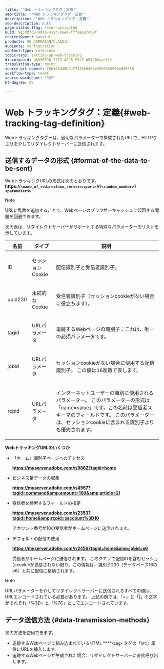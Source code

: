 ```yaml
---
title: '"Web トラッキングタグ：定義"'
seo-title: '"Web トラッキングタグ：定義"'
description: '"Web トラッキングタグ：定義"'
seo-description: null
page-status-flag: never-activated
uuid: 915ddfd8-ad1b-41ac-96ed-f7fae687c09f
contentOwner: sauviat
products: SG_CAMPAIGN/CLASSIC
audience: configuration
content-type: reference
topic-tags: setting-up-web-tracking
discoiquuid: b8996508-7173-4225-95e7-b51209aae1f1
translation-type: tm+mt
source-git-commit: 70b143445b2e77128b9404e35d96b39694d55335
workflow-type: tm+mt
source-wordcount: '357'
ht-degree: 5%

---
```



# Web トラッキングタグ：定義{#web-tracking-tag-definition}

Webトラッキングタグーは、適切なパラメーターで構成されたURLで、HTTPクエリを介してリダイレクトサーバーに送信されます。

## 送信するデータの形式 {#format-of-the-data-to-be-sent}

WebトラッキングURLの形式は次のとおりです。 **https://`<name_of_redirection_server>`:`<port>`/r/`<random_number>`?`<parameters>`**

>[!NOTE]
>
>URLに乱数を追加することで、Webページのブラウザーキャッシュに起因する問題を回避できます。

次の表は、リダイレクトサーバーがサポートする特殊なパラメーターのリストを示しています。

<table>
                     <thead>
                        <tr>
                           <th>名前</th>
                           <th>タイプ</th>
                           <th>説明</th> 
                        </tr> 
                     </thead>
                     <tbody>
                        <tr>
                           <td>
                              <p>ID</p> 
                           </td>
                           <td>
                              <p>セッションCookie</p> 
                           </td>
                           <td>
                              <p>配信識別子と受信者識別子。</p> 
                           </td> 
                        </tr>
                        <tr>
                           <td>
                              <p>uuid230</p> 
                           </td>
                           <td>
                              <p>永続的なCookie</p> 
                           </td>
                           <td>
                              <p>受信者識別子（セッションcookieがない場合に役立ちます）。</p> 
                           </td> 
                        </tr>
                        <tr>
                           <td>
                              <p>tagid</p> 
                           </td>
                           <td>
                              <p>URLパラメータ</p> 
                           </td>
                           <td>
                              <p>追跡するWebページの識別子：これは、唯一の必須パラメータです。</p> 
                           </td> 
                        </tr>
                        <tr>
                           <td>
                              <p>jobid</p> 
                           </td>
                           <td>
                              <p>URLパラメータ</p> 
                           </td>
                           <td>
                              <p>セッションcookieがない場合に使用する配信識別子。 この値は16進数で表します。
                              </p> 
                           </td> 
                        </tr>
                        <tr>
                           <td>
                              <p>rcpid</p> 
                           </td>
                           <td>
                              <p>URLパラメータ</p> 
                           </td>
                           <td>
                              <p>インターネットユーザーの識別に使用されるパラメーター。 このパラメーターの形式は「name=value」です。この名前は受信者スキーマのフィールドです。 このパラメーターは、セッションcookieに含まれる識別子よりも優先されます。
                              </p> 
                           </td> 
                        </tr> 
                     </tbody>  
                  </table>

**WebトラッキングURLのいくつか**

* 「ホーム」識別子ページへのアクセス

   **https://myserver.adobe.com/r/9862?tagid=home**

* ビジネス量データの収集

   **https://myserver.adobe.com/r/4567?tagid=command&amp;amount=100&amp;article=2l**

* 受信者を検索するフィールドの指定

   **https://myserver.adobe.com/r/2353?tagid=home&amp;rcpid=saccount%3D10**

   アカウント番号が10の受信者がホームページに送信されます。

* デフォルトの配信の使用

   **https://myserver.adobe.com/r/2456?tagid=home&amp;jobid=e6**

   受信者がホームページに送信されます。 このクエリで配信IDを含むセッションcookieが送信されない限り、この情報は、識別子230（データベース16のe6）と共に配信に格納されます。

>[!NOTE]
>
>URLパラメーターを介してリダイレクトサーバーに送信されるすべての値は、URLエンコードされている必要があります。 上記の例では、「=」と「|」の文字がそれぞれ「%3D」と「%7C」としてエンコードされています。

## データ送信方法 {#data-transmission-methods}

次の方法を使用できます。

* 追跡するWebページに組み込まれているHTML ******`<img>`** タグの「src」属性にURLを挿入します。
* 追跡するWebページが生成された場合、リダイレクトサーバーに直接呼び出します。

